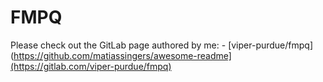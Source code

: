 # FMPQ

Please check out the GitLab page authored by me: - [viper-purdue/fmpq](https://github.com/matiassingers/awesome-readme](https://gitlab.com/viper-purdue/fmpq)
